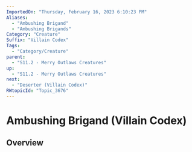 ```yaml
---
ImportedOn: "Thursday, February 16, 2023 6:10:23 PM"
Aliases:
  - "Ambushing Brigand"
  - "Ambushing Brigands"
Category: "Creature"
Suffix: "Villain Codex"
Tags:
  - "Category/Creature"
parent:
  - "S11.2 - Merry Outlaws Creatures"
up:
  - "S11.2 - Merry Outlaws Creatures"
next:
  - "Deserter (Villain Codex)"
RWtopicId: "Topic_3676"
---
```

# Ambushing Brigand (Villain Codex)
## Overview

